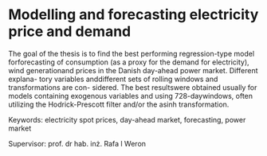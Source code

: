 Modelling and forecasting electricity price and demand
========================================

The goal of the thesis is to find the best performing regression-type model
forforecasting of consumption (as a proxy for the demand for electricity), wind
generationand prices in the Danish day-ahead power market. Different explana-
tory variables anddifferent sets of rolling windows and transformations are con-
sidered. The best resultswere obtained usually for models containing exogenous
variables and using 728-daywindows, often utilizing the Hodrick-Prescott filter
and/or the asinh transformation.

Keywords: electricity spot prices, day-ahead market, forecasting, power market

Supervisor: prof. dr hab. inż. Rafa l Weron
